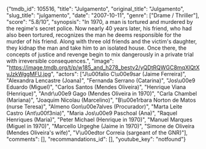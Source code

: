 {"tmdb_id": 105516, "title": "Julgamento", "original_title": "Julgamento", "slug_title": "julgamento", "date": "2007-10-11", "genre": ["Drame / Thriller"], "score": "5.8/10", "synopsis": "In 1970, a man is tortured and murdered by the regime's secret police. Now nearly 40 years later, his friend, who had also been tortured, recognizes the man he deems responsible for the murder of his friend. Along with three old friends and the victim's daughter, they kidnap the man and take him to an isolated house. Once there, the concepts of justice and revenge begin to mix dangerously in a private trial with irreversible consequences.", "image": "https://image.tmdb.org/t/p/w185_and_h278_bestv2/yQDtRQWGC8mqXlQtXyJzkWggMFU.jpg", "actors": ["J\u00falio C\u00e9sar (Jaime Ferreira)", "Alexandra Lencastre (Joana)", "Fernanda Serrano (Catarina)", "Jos\u00e9 Eduardo (Miguel)", "Carlos Santos (Mendes Oliveira)", "Henrique Viana (Henrique)", "Andr\u00e9 Gago (Mendes Oliveira in 1970)", "Carla Chambel (Mariana)", "Joaquim Nicolau (Marcelino)", "B\u00e1rbara Norton de Matos (nurse Teresa)", "Almeno Gon\u00e7alves (Procurador)", "Marta Leite Castro (Ant\u00f3nia)", "Maria Jos\u00e9 Paschoal (Ana)", "Raquel Henriques (Maria)", "Peter Michael (Henrique in 1970)", "Manuel Marques (Miguel in 1970)", "Marcello Urgeghe (Jaime in 1970)", "Simone de Oliveira (Mendes Oliveira's wife)", "V\u00edtor Correia (sargeant of the GNR)"], "comments": [], "recommandations_id": [], "youtube_key": "notfound"}